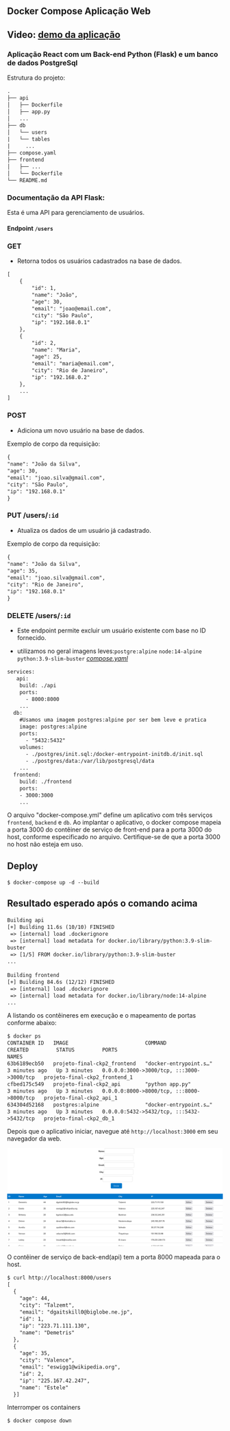## Docker Compose Aplicação Web

## Video: [demo da aplicação](https://www.youtube.com/watch?v=syIm2RjEPT4)

### Aplicação React com um Back-end Python (Flask) e um banco de dados PostgreSql

Estrutura do projeto:
```
.
├── api
│   ├── Dockerfile
│   ├── app.py
│   ...
├── db
│   └── users
|   └── tables
|     ...
├── compose.yaml
├── frontend
│   ├── ...
│   └── Dockerfile
└── README.md
```

### Documentação da API Flask:

Esta é uma API para gerenciamento de usuários.

#### Endpoint `/users`

### GET
- Retorna todos os usuários cadastrados na base de dados.
```
[
    {
        "id": 1,
        "name": "João",
        "age": 30,
        "email": "joao@email.com",
        "city": "São Paulo",
        "ip": "192.168.0.1"
    },
    {
        "id": 2,
        "name": "Maria",
        "age": 25,
        "email": "maria@email.com",
        "city": "Rio de Janeiro",
        "ip": "192.168.0.2"
    },
    ...
]
```

### POST
 - Adiciona um novo usuário na base de dados.

Exemplo de corpo da requisição:
```
{
"name": "João da Silva",
"age": 30,
"email": "joao.silva@gmail.com",
"city": "São Paulo",
"ip": "192.168.0.1"
}
```


### PUT /users/`:id`
 - Atualiza os dados de um usuário já cadastrado.

 Exemplo de corpo da requisição:
```
{
"name": "João da Silva",
"age": 35,
"email": "joao.silva@gmail.com",
"city": "Rio de Janeiro",
"ip": "192.168.0.1"
}
```

### DELETE /users/`:id`

- Este endpoint permite excluir um usuário existente com base no ID fornecido.


- utilizamos no geral imagens leves:`postgre:alpine` `node:14-alpine`  `python:3.9-slim-buster`
[_compose.yaml_](compose.yaml)
```
services:
   api:
    build: ./api
    ports:
      - 8000:8000
    ...
  db:
    #Usamos uma imagem postgres:alpine por ser bem leve e pratica
    image: postgres:alpine
    ports:
      - "5432:5432"
    volumes:
      - ./postgres/init.sql:/docker-entrypoint-initdb.d/init.sql
      - ./postgres/data:/var/lib/postgresql/data
    ...
  frontend:
    build: ./frontend
    ports:
    - 3000:3000
    ...
```
O arquivo "docker-compose.yml" define um aplicativo com três serviços `frontend`, `backend` e `db`.
Ao implantar o aplicativo, o docker compose mapeia a porta 3000 do contêiner de serviço de front-end para a porta 3000 do host, conforme especificado no arquivo.
Certifique-se de que a porta 3000 no host não esteja em uso.


## Deploy

```
$ docker-compose up -d --build

```

## Resultado esperado após o comando acima
```
Building api
[+] Building 11.6s (10/10) FINISHED
 => [internal] load .dockerignore
 => [internal] load metadata for docker.io/library/python:3.9-slim-buster
 => [1/5] FROM docker.io/library/python:3.9-slim-buster
...

Building frontend
[+] Building 84.6s (12/12) FINISHED
 => [internal] load .dockerignore
 => [internal] load metadata for docker.io/library/node:14-alpine
...
```

A listando os contêineres em execução e o mapeamento de portas conforme abaixo:
```
$ docker ps
CONTAINER ID   IMAGE                         COMMAND                  CREATED         STATUS         PORTS                                       NAMES
63b6189ecb50   projeto-final-ckp2_frontend   "docker-entrypoint.s…"   3 minutes ago   Up 3 minutes   0.0.0.0:3000->3000/tcp, :::3000->3000/tcp   projeto-final-ckp2_frontend_1
cfbed175c549   projeto-final-ckp2_api        "python app.py"          3 minutes ago   Up 3 minutes   0.0.0.0:8000->8000/tcp, :::8000->8000/tcp   projeto-final-ckp2_api_1
634304d52168   postgres:alpine               "docker-entrypoint.s…"   3 minutes ago   Up 3 minutes   0.0.0.0:5432->5432/tcp, :::5432->5432/tcp   projeto-final-ckp2_db_1

```

Depois que o aplicativo iniciar, navegue até `http://localhost:3000` em seu navegador da web.

![Aplicação](./img.png)


O contêiner de serviço de back-end(api) tem a porta 8000 mapeada para o host.
```
$ curl http://localhost:8000/users
[
  {
    "age": 44,
    "city": "Talzemt",
    "email": "dgaitskill0@biglobe.ne.jp",
    "id": 1,
    "ip": "223.71.111.130",
    "name": "Demetris"
  },
  {
    "age": 35,
    "city": "Valence",
    "email": "eswigg1@wikipedia.org",
    "id": 2,
    "ip": "225.167.42.247",
    "name": "Estele"
  }]

```

Interromper os containers
```
$ docker compose down

```
